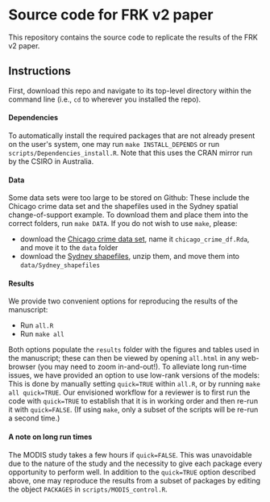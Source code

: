 # Source code for FRK v2 paper

This repository contains the source code to replicate the results of the FRK v2 paper. 

## Instructions

First, download this repo and navigate to its top-level directory within the command line (i.e., `cd` to wherever you installed the repo). 

#### Dependencies

<!---
The file `dependencies.txt` contains the `R` package dependencies with version numbers at the time that the manuscript was prepared. 
--->

To automatically install the required packages that are not already present on the user's system, one may run `make INSTALL_DEPENDS` or run `scripts/Dependencies_install.R`. Note that this uses the CRAN mirror run by the CSIRO in Australia.

#### Data

Some data sets were too large to be stored on Github: These include the Chicago crime data set and the shapefiles used in the Sydney spatial change-of-support example. To download them and place them into the correct folders, run `make DATA`. If you do not wish to use `make`, please: 
- download the  [Chicago crime data set](https://hpc.niasra.uow.edu.au/ckan/ar/dataset/chicago_crime_dataset), name it `chicago_crime_df.Rda`, and move it to the `data` folder
- download the [Sydney shapefiles](https://hpc.niasra.uow.edu.au/ckan/ar/dataset/sydney_sa_regions), unzip them, and move them into `data/Sydney_shapefiles`

#### Results

We provide two convenient options for reproducing the results of the manuscript: 

- Run `all.R` 
- Run `make all` 

Both options populate the `results` folder with the figures and tables used in the manuscript; these can then be viewed by opening `all.html` in any web-browser (you may need to zoom in-and-out!). To alleviate long run-time issues, we have provided an option to use low-rank versions of the models: This is done by manually setting `quick=TRUE` within `all.R`, or by running `make all quick=TRUE`. Our envisioned workflow for a reviewer is to first run the code with `quick=TRUE` to establish that it is in working order and then re-run it with `quick=FALSE`. (If using `make`, only a subset of the scripts will be re-run a second time.) 



<!---
First download this repo and navigate to its *top-level directory* within terminal (i.e., `cd` to wherever you installed the repo). Then, one may use `make` to automatically run the source code in the `scripts` folder, populating the `img` and `results` directories with the figures and results of the manuscript. The main benefit of using `make` is that it tracks the timestamps of created files, which can help to avoid unnecessary computation. The main targets in the `makefile` correspond to subsections of Sections 3 and 4 of the manuscript:
- `make all`	Produces all of the figures and results in the manuscript
  - `make Poisson_sim` Produces the figures and results of Section 3.1 
  - `make Negbinom_sim` Produces the figures and results of Section 3.2
  - `make Heaton` Produces the FRK v2 entry for the comparison study of Heaton et al. (2019), shown in Section 3.4
  - `make MODIS` Produces the figures and results of Section 4.1 (see below for considerations regarding run time)
  - `make Am` Produces the figures and results of Section 4.2
  - `make Sydney` Produces the figures and results of Section 4.3 (see below for considerations regarding data)
  - `make Chicago` Produces the figures and results of Section 4.4 (see below for considerations regarding data and run time)
--->

  
<!---To wipe the populated directories, run `make clean` or manually delete the contents of `results/`.--->



#### A note on long run times

The MODIS study takes a few hours if `quick=FALSE`. This was unavoidable due to the nature of the study and the necessity to give each package every opportunity to perform well. In addition to the `quick=TRUE` option described above, one may reproduce the results from a subset of packages by editing the object `PACKAGES` in `scripts/MODIS_control.R`. 

<!---
### Note to Windows users

Windows users can install a Windows version of `make`: This is easy to do (see, e.g., [here](https://stackoverflow.com/a/32127632/16776594)). Once installed, the commands remain as given above. 
--->